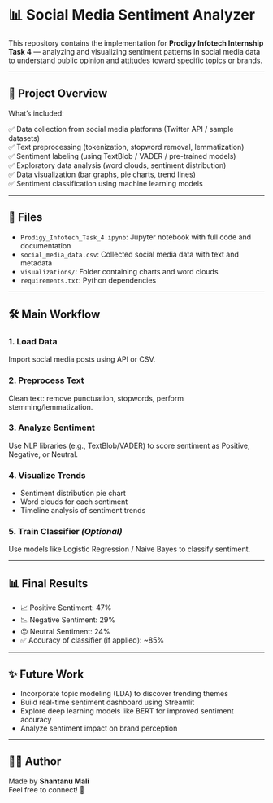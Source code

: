 
# 📊 Social Media Sentiment Analyzer  
This repository contains the implementation for **Prodigy Infotech Internship Task 4** — analyzing and visualizing sentiment patterns in social media data to understand public opinion and attitudes toward specific topics or brands.

---

## 🚀 Project Overview  
What’s included:

✅ Data collection from social media platforms (Twitter API / sample datasets)  
✅ Text preprocessing (tokenization, stopword removal, lemmatization)  
✅ Sentiment labeling (using TextBlob / VADER / pre-trained models)  
✅ Exploratory data analysis (word clouds, sentiment distribution)  
✅ Data visualization (bar graphs, pie charts, trend lines)  
✅ Sentiment classification using machine learning models

---

## 📁 Files  
- `Prodigy_Infotech_Task_4.ipynb`: Jupyter notebook with full code and documentation  
- `social_media_data.csv`: Collected social media data with text and metadata  
- `visualizations/`: Folder containing charts and word clouds  
- `requirements.txt`: Python dependencies  

---

## 🛠️ Main Workflow  

### 1. Load Data  
Import social media posts using API or CSV.

### 2. Preprocess Text  
Clean text: remove punctuation, stopwords, perform stemming/lemmatization.

### 3. Analyze Sentiment  
Use NLP libraries (e.g., TextBlob/VADER) to score sentiment as Positive, Negative, or Neutral.

### 4. Visualize Trends  
- Sentiment distribution pie chart  
- Word clouds for each sentiment  
- Timeline analysis of sentiment trends

### 5. Train Classifier *(Optional)*  
Use models like Logistic Regression / Naive Bayes to classify sentiment.

---

## 📊 Final Results  
- 📈 Positive Sentiment: 47%  
- 📉 Negative Sentiment: 29%  
- 😐 Neutral Sentiment: 24%  
- ✅ Accuracy of classifier (if applied): ~85%

---

## ✨ Future Work  
- Incorporate topic modeling (LDA) to discover trending themes  
- Build real-time sentiment dashboard using Streamlit  
- Explore deep learning models like BERT for improved sentiment accuracy  
- Analyze sentiment impact on brand perception

---

## 👨‍💻 Author  
Made by **Shantanu Mali**  
Feel free to connect! 🚀
